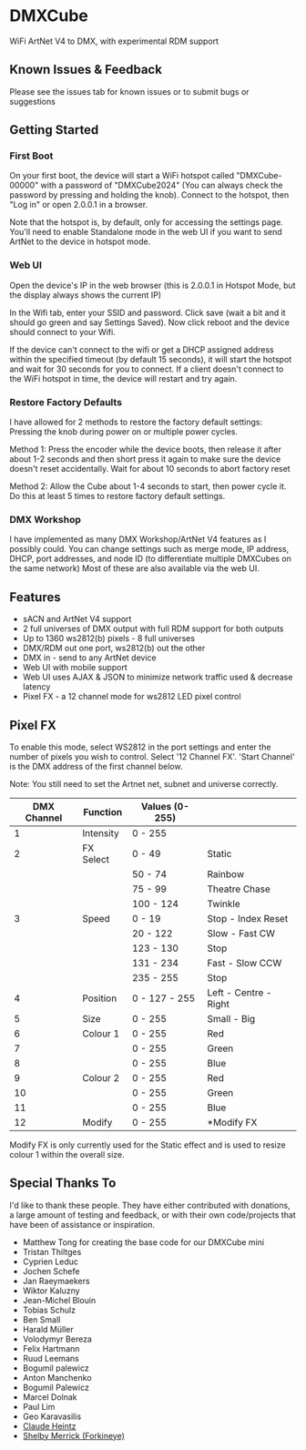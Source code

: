 # DMXCube

WiFi ArtNet V4 to DMX, with experimental RDM support

## Known Issues & Feedback

Please see the issues tab for known issues or to submit bugs or suggestions

## Getting Started

### First Boot

On your first boot, the device will start a WiFi hotspot called "DMXCube-00000" with a password of "DMXCube2024" (You can always check the password by pressing and holding the knob). Connect to the hotspot, then "Log in" or open 2.0.0.1 in a browser.

Note that the hotspot is, by default, only for accessing the settings page. You'll need to enable Standalone mode in the web UI if you want to send ArtNet to the device in hotspot mode.

### Web UI

Open the device's IP in the web browser (this is 2.0.0.1 in Hotspot Mode, but the display always shows the current IP)

In the Wifi tab, enter your SSID and password. Click save (wait a bit and it should go green and say Settings Saved). Now click reboot and the device should connect to your Wifi.

If the device can't connect to the wifi or get a DHCP assigned address within the specified timeout (by default 15 seconds), it will start the hotspot and wait for 30 seconds for you to connect. If a client doesn't connect to the WiFi hotspot in time, the device will restart and try again.

### Restore Factory Defaults

I have allowed for 2 methods to restore the factory default settings: Pressing the knob during power on or multiple power cycles.

Method 1: Press the encoder while the device boots, then release it after about 1-2 seconds and then short press it again to make sure the device doesn't reset accidentally. Wait for about 10 seconds to abort factory reset

Method 2: Allow the Cube about 1-4 seconds to start, then power cycle it. Do this at least 5 times to restore factory default settings.

### DMX Workshop

I have implemented as many DMX Workshop/ArtNet V4 features as I possibly could. You can change settings such as merge mode, IP address, DHCP, port addresses, and node ID (to differentiate multiple DMXCubes on the same network)  Most of these are also available via the web UI.

## Features

- sACN and ArtNet V4 support
- 2 full universes of DMX output with full RDM support for both outputs
- Up to 1360 ws2812(b) pixels - 8 full universes
- DMX/RDM out one port, ws2812(b) out the other
- DMX in - send to any ArtNet device
- Web UI with mobile support
- Web UI uses AJAX & JSON to minimize network traffic used & decrease latency
- Pixel FX - a 12 channel mode for ws2812 LED pixel control

## Pixel FX

To enable this mode, select WS2812 in the port settings and enter the number of pixels you wish to control.  Select '12 Channel FX'. 'Start Channel' is the DMX address of the first channel below.

Note: You still need to set the Artnet net, subnet and universe correctly.

| DMX Channel | Function  | Values (0-255) |                       |
| ----------- | --------- | -------------- | --------------------- |
| 1           | Intensity | 0 - 255        |                       |
| 2           | FX Select | 0 - 49         | Static                |
|             |           | 50 - 74        | Rainbow               |
|             |           | 75 - 99        | Theatre Chase         |
|             |           | 100 - 124      | Twinkle               |
| 3           | Speed     | 0 - 19         | Stop - Index Reset    |
|             |           | 20 - 122       | Slow - Fast CW        |
|             |           | 123 - 130      | Stop                  |
|             |           | 131 - 234      | Fast - Slow CCW       |
|             |           | 235 - 255      | Stop                  |
| 4           | Position  | 0 - 127 - 255  | Left - Centre - Right |
| 5           | Size      | 0 - 255        | Small - Big           |
| 6           | Colour 1  | 0 - 255        | Red                   |
| 7           |           | 0 - 255        | Green                 |
| 8           |           | 0 - 255        | Blue                  |
| 9           | Colour 2  | 0 - 255        | Red                   |
| 10          |           | 0 - 255        | Green                 |
| 11          |           | 0 - 255        | Blue                  |
| 12          | Modify    | 0 - 255        | *Modify FX            |

Modify FX is only currently used for the Static effect and is used to resize colour 1 within the overall size.

## Special Thanks To

I'd like to thank these people.  They have either contributed with donations, a large amount of testing and feedback, or with their own code/projects that have been of assistance or inspiration.

- Matthew Tong for creating the base code for our DMXCube mini
- Tristan Thiltges
- Cyprien Leduc
- Jochen Schefe
- Jan Raeymaekers
- Wiktor Kaluzny
- Jean-Michel Blouin
- Tobias Schulz
- Ben Small
- Harald Müller
- Volodymyr Bereza
- Felix Hartmann
- Ruud Leemans
- Bogumil palewicz
- Anton Manchenko
- Bogumil Palewicz
- Marcel Dolnak
- Paul Lim
- Geo Karavasilis
- [Claude Heintz](https://github.com/claudeheintz/)
- [Shelby Merrick (Forkineye)](https://github.com/forkineye)
